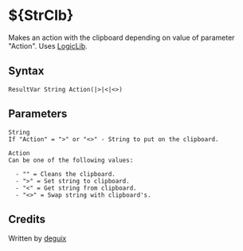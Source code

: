 # ${StrClb}

Makes an action with the clipboard depending on value of parameter "Action".  Uses [LogicLib][1].

## Syntax

    ResultVar String Action(|>|<|<>)

## Parameters

    String
    If "Action" = ">" or "<>" - String to put on the clipboard.

    Action
    Can be one of the following values:

      - "" = Cleans the clipboard.
      - ">" = Set string to clipboard.
      - "<" = Get string from clipboard.
      - "<>" = Swap string with clipboard's.

## Credits

Written by [deguix][2]

[1]: ../LogicLib
[2]: http://nsis.sourceforge.net/User:Deguix